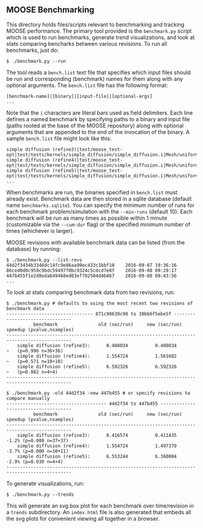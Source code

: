 
MOOSE Benchmarking
-------------------

This directory holds files/scripts relevant to benchmarking and tracking MOOSE performance.  The
primary tool provided is the ``benchmark.py`` script which is used to run benchmarks, generate
trend visualizations, and look at stats comparing bencharks between various revisions.  To run all
benchmarks, just do:

```
$ ./benchmark.py --run
```

The tool reads a ``bench.list`` text file that specifies which input files should be run and
corresponding (benchmark) names for them along with any optional arguments.  The ``bench.list``
file has the following format:

```
[benchmark-name]|[binary]|[input-file]|[optional-args]
...
```

Note that the ``|`` characters are literal bars used as field delimiters.  Each line defines a
named benchmark by specifying paths to a binary and input file (paths rooted at the base of the
MOOSE repository) along with optional arguments that are appended to the end of the invocation of
the binary.  A sample ``bench.list`` file might look like this:

```
simple diffusion (refine3)|test/moose_test-opt|test/tests/kernels/simple_diffusion/simple_diffusion.i|Mesh/uniform_refine=3
simple diffusion (refine4)|test/moose_test-opt|test/tests/kernels/simple_diffusion/simple_diffusion.i|Mesh/uniform_refine=4
simple diffusion (refine5)|test/moose_test-opt|test/tests/kernels/simple_diffusion/simple_diffusion.i|Mesh/uniform_refine=5
...
```

When benchmarks are run, the binaries specified in ``bench.list`` must already exist.  Benchmark
data are then stored in a sqlite database (default name ``benchmarks.sqlite``).  You can specify
the minimum number of runs for each benchmark problem/simulation with the ``--min-runs`` (default
10).  Each benchmark will be run as many times as possible within 1 minute (customizable via the
``--cum-dur`` flag) or the specified minimum number of times (whichever is larger). 

MOOSE revisions with available benchmark data can be listed (from the database) by running:

```
$ ./benchmark.py --list-revs
44d2f3434b3346dc14fc9e86aa99ec433c1bbf10	2016-09-07 19:36:16
86ced0d0c959c9bdc59497f0bc9324c5cdcd7e8f	2016-09-08 09:29:17
447b455f1e2d8eda649468ed03ef792504d4b467	2016-09-08 09:43:56
...
```

To look at stats comparing benchmark data from two revisions, run:

```
$ ./benchmark.py # defaults to using the most recent two revisions of benchmark data
-------------------------------- 871c98630c98 to 38bb6f5ebe5f --------------------------------
          benchmark               old (sec/run)     new (sec/run)    speedup (pvalue,nsamples)
----------------------------------------------------------------------------------------------
    simple diffusion (refine3):      0.408034          0.408034          ~   (p=0.996 n=36+36)
    simple diffusion (refine4):      1.554724          1.561682          ~   (p=0.571 n=10+10)
    simple diffusion (refine5):      6.592326          6.592326          ~   (p=0.882 n=4+4)
----------------------------------------------------------------------------------------------

$ ./benchmark.py -old 44d2f34 -new 447b455 # or specify revisions to compare manually
------------------------------------- 44d2f34 to 447b455 -------------------------------------
          benchmark               old (sec/run)     new (sec/run)    speedup (pvalue,nsamples)
----------------------------------------------------------------------------------------------
    simple diffusion (refine3):      0.416574          0.411435        -1.2% (p=0.000 n=37+37)
    simple diffusion (refine4):      1.554724          1.497379        -3.7% (p=0.000 n=10+11)
    simple diffusion (refine5):      6.553244          6.360004        -2.9% (p=0.030 n=4+4)
----------------------------------------------------------------------------------------------
```

To generate visualizations, run:

```
$ ./benchmark.py --trends
```

This will generate an svg box plot for each benchmark over time/revision in a ``trends``
subdirectory.  An ``index.html`` file is also generated that embeds all the svg plots for
convenient viewing all together in a browser.

